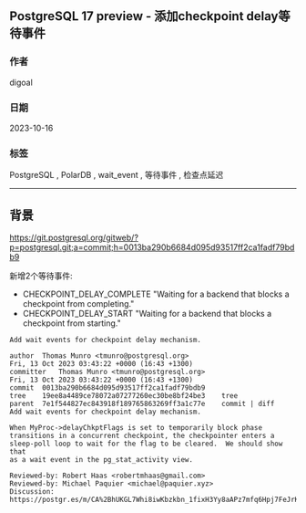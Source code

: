 ## PostgreSQL 17 preview - 添加checkpoint delay等待事件  
                
### 作者                
digoal                
                
### 日期                
2023-10-16                
                
### 标签                
PostgreSQL , PolarDB , wait_event , 等待事件 , 检查点延迟           
                
----                
                
## 背景      
https://git.postgresql.org/gitweb/?p=postgresql.git;a=commit;h=0013ba290b6684d095d93517ff2ca1fadf79bdb9  
  
新增2个等待事件:  
- CHECKPOINT_DELAY_COMPLETE  "Waiting for a backend that blocks a checkpoint from completing."  
- CHECKPOINT_DELAY_START "Waiting for a backend that blocks a checkpoint from starting."  
  
```  
Add wait events for checkpoint delay mechanism.  
  
author	Thomas Munro <tmunro@postgresql.org>	  
Fri, 13 Oct 2023 03:43:22 +0000 (16:43 +1300)  
committer	Thomas Munro <tmunro@postgresql.org>	  
Fri, 13 Oct 2023 03:43:22 +0000 (16:43 +1300)  
commit	0013ba290b6684d095d93517ff2ca1fadf79bdb9  
tree	19ee8a4489ce78072a07277260ec30be8bf24be3	tree  
parent	7e1f544827ec843918f189765863269ff3a1c77e	commit | diff  
Add wait events for checkpoint delay mechanism.  
  
When MyProc->delayChkptFlags is set to temporarily block phase  
transitions in a concurrent checkpoint, the checkpointer enters a  
sleep-poll loop to wait for the flag to be cleared.  We should show that  
as a wait event in the pg_stat_activity view.  
  
Reviewed-by: Robert Haas <robertmhaas@gmail.com>  
Reviewed-by: Michael Paquier <michael@paquier.xyz>  
Discussion: https://postgr.es/m/CA%2BhUKGL7Whi8iwKbzkbn_1fixH3Yy8aAPz7mfq6Hpj7FeJrKMg%40mail.gmail.com  
```  
  
